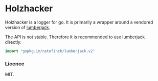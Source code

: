 # Holzhacker

Holzhacker is a logger for go. It is primarily a wrapper around a vendored
version of [lumberjack](https://github.com/natefinch/lumberjack).

The API is not stable. Therefore it is recommended to use lumberjack directly:
```go
import "gopkg.in/natefinch/lumberjack.v2"
```

### Licence
MIT.
